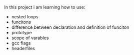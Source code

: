 In this project i am learning how to use:
- nested loops
- funcitons
- difference between declaration and definition of  funciton
- prototype
- scope of varables
- gcc flags
- headerfiles
